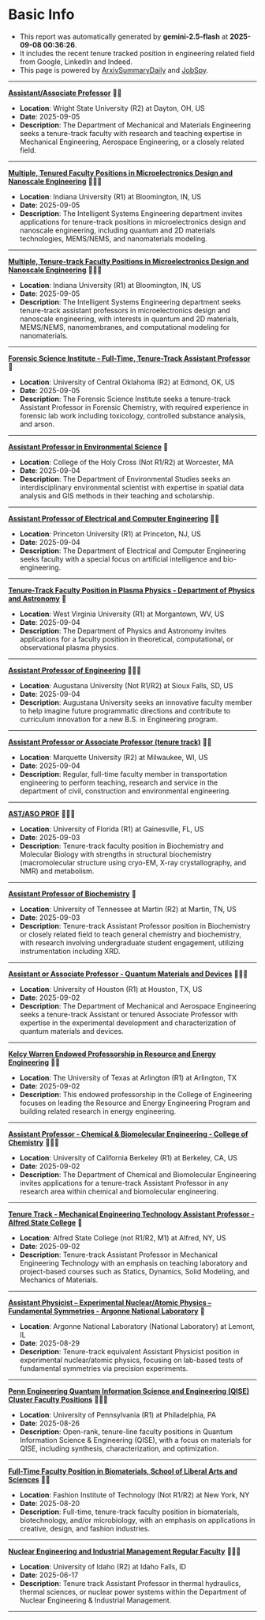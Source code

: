 
# Basic Info
- This report was automatically generated by **gemini-2.5-flash** at **2025-09-08 00:36:26**.  
- It includes the recent tenure tracked position in engineering related field from Google, LinkedIn and Indeed.  
- This page is powered by [ArxivSummaryDaily](https://github.com/dong-zehao/ArxivSummaryDaily) and [JobSpy](https://github.com/speedyapply/JobSpy).
---
**[Assistant/Associate Professor](https://www.indeed.com/viewjob?jk=ae6d832b06a2557c)** 🌟🌟
- **Location**: Wright State University (R2) at Dayton, OH, US
- **Date**: 2025-09-05
- **Description**: The Department of Mechanical and Materials Engineering seeks a tenure-track faculty with research and teaching expertise in Mechanical Engineering, Aerospace Engineering, or a closely related field.
---
**[Multiple, Tenured Faculty Positions in Microelectronics Design and Nanoscale Engineering](https://www.indeed.com/viewjob?jk=31a3e0d952db97cd)** 🌟🌟🌟
- **Location**: Indiana University (R1) at Bloomington, IN, US
- **Date**: 2025-09-05
- **Description**: The Intelligent Systems Engineering department invites applications for tenure-track positions in microelectronics design and nanoscale engineering, including quantum and 2D materials technologies, MEMS/NEMS, and nanomaterials modeling.
---
**[Multiple, Tenure-track Faculty Positions in Microelectronics Design and Nanoscale Engineering](https://www.indeed.com/viewjob?jk=228cd818ef1506b0)** 🌟🌟🌟
- **Location**: Indiana University (R1) at Bloomington, IN, US
- **Date**: 2025-09-05
- **Description**: The Intelligent Systems Engineering department seeks tenure-track assistant professors in microelectronics design and nanoscale engineering, with interests in quantum and 2D materials, MEMS/NEMS, nanomembranes, and computational modeling for nanomaterials.
---
**[Forensic Science Institute - Full-Time, Tenure-Track Assistant Professor](https://www.indeed.com/viewjob?jk=0b99d63aa4ba43f9)** 🌟
- **Location**: University of Central Oklahoma (R2) at Edmond, OK, US
- **Date**: 2025-09-05
- **Description**: The Forensic Science Institute seeks a tenure-track Assistant Professor in Forensic Chemistry, with required experience in forensic lab work including toxicology, controlled substance analysis, and arson.
---
**[Assistant Professor in Environmental Science](https://www.linkedin.com/jobs/view/4289738071)** 🌟
- **Location**: College of the Holy Cross (Not R1/R2) at Worcester, MA
- **Date**: 2025-09-04
- **Description**: The Department of Environmental Studies seeks an interdisciplinary environmental scientist with expertise in spatial data analysis and GIS methods in their teaching and scholarship.
---
**[Assistant Professor of Electrical and Computer Engineering](https://www.indeed.com/viewjob?jk=cea08a9c746b1187)** 🌟🌟
- **Location**: Princeton University (R1) at Princeton, NJ, US
- **Date**: 2025-09-04
- **Description**: The Department of Electrical and Computer Engineering seeks faculty with a special focus on artificial intelligence and bio-engineering.
---
**[Tenure-Track Faculty Position in Plasma Physics - Department of Physics and Astronomy](https://www.indeed.com/viewjob?jk=63db1e9aac12a316)** 🌟
- **Location**: West Virginia University (R1) at Morgantown, WV, US
- **Date**: 2025-09-04
- **Description**: The Department of Physics and Astronomy invites applications for a faculty position in theoretical, computational, or observational plasma physics.
---
**[Assistant Professor of Engineering](https://www.indeed.com/viewjob?jk=83e4b6d89c3e20ea)** 🌟🌟🌟
- **Location**: Augustana University (Not R1/R2) at Sioux Falls, SD, US
- **Date**: 2025-09-04
- **Description**: Augustana University seeks an innovative faculty member to help imagine future programmatic directions and contribute to curriculum innovation for a new B.S. in Engineering program.
---
**[Assistant Professor or Associate Professor (tenure track)](https://www.indeed.com/viewjob?jk=5be712e228ae9e62)** 🌟🌟
- **Location**: Marquette University (R2) at Milwaukee, WI, US
- **Date**: 2025-09-04
- **Description**: Regular, full-time faculty member in transportation engineering to perform teaching, research and service in the department of civil, construction and environmental engineering.
---
**[AST/ASO PROF](https://www.indeed.com/viewjob?jk=92fd87ec3b69f213)** 🌟🌟🌟
- **Location**: University of Florida (R1) at Gainesville, FL, US
- **Date**: 2025-09-03
- **Description**: Tenure-track faculty position in Biochemistry and Molecular Biology with strengths in structural biochemistry (macromolecular structure using cryo-EM, X-ray crystallography, and NMR) and metabolism.
---
**[Assistant Professor of Biochemistry](https://www.indeed.com/viewjob?jk=c3c9892396c44a0a)** 🌟
- **Location**: University of Tennessee at Martin (R2) at Martin, TN, US
- **Date**: 2025-09-03
- **Description**: Tenure-track Assistant Professor position in Biochemistry or closely related field to teach general chemistry and biochemistry, with research involving undergraduate student engagement, utilizing instrumentation including XRD.
---
**[Assistant or Associate Professor - Quantum Materials and Devices](https://www.indeed.com/viewjob?jk=e151c209860c7369)** 🌟🌟🌟
- **Location**: University of Houston (R1) at Houston, TX, US
- **Date**: 2025-09-02
- **Description**: The Department of Mechanical and Aerospace Engineering seeks a tenure-track Assistant or tenured Associate Professor with expertise in the experimental development and characterization of quantum materials and devices.
---
**[Kelcy Warren Endowed Professorship in Resource and Energy Engineering](https://www.linkedin.com/jobs/view/3823382321)** 🌟🌟
- **Location**: The University of Texas at Arlington (R1) at Arlington, TX
- **Date**: 2025-09-02
- **Description**: This endowed professorship in the College of Engineering focuses on leading the Resource and Energy Engineering Program and building related research in energy engineering.
---
**[Assistant Professor - Chemical & Biomolecular Engineering - College of Chemistry](https://www.indeed.com/viewjob?jk=77e2be7519136454)** 🌟🌟🌟
- **Location**: University of California Berkeley (R1) at Berkeley, CA, US
- **Date**: 2025-09-02
- **Description**: The Department of Chemical and Biomolecular Engineering invites applications for a tenure-track Assistant Professor in any research area within chemical and biomolecular engineering.
---
**[Tenure Track - Mechanical Engineering Technology Assistant Professor - Alfred State College](https://www.indeed.com/viewjob?jk=7a93999a6a312cf3)** 🌟
- **Location**: Alfred State College (not R1/R2, M1) at Alfred, NY, US
- **Date**: 2025-09-02
- **Description**: Tenure-track Assistant Professor in Mechanical Engineering Technology with an emphasis on teaching laboratory and project-based courses such as Statics, Dynamics, Solid Modeling, and Mechanics of Materials.
---
**[Assistant Physicist – Experimental Nuclear/Atomic Physics – Fundamental Symmetries - Argonne National Laboratory](https://www.linkedin.com/jobs/view/4212664153)** 🌟
- **Location**: Argonne National Laboratory (National Laboratory) at Lemont, IL
- **Date**: 2025-08-29
- **Description**: Tenure-track equivalent Assistant Physicist position in experimental nuclear/atomic physics, focusing on lab-based tests of fundamental symmetries via precision experiments.
---
**[Penn Engineering Quantum Information Science and Engineering (QISE) Cluster Faculty Positions](https://www.linkedin.com/jobs/view/4291023997)** 🌟🌟🌟
- **Location**: University of Pennsylvania (R1) at Philadelphia, PA
- **Date**: 2025-08-26
- **Description**: Open-rank, tenure-line faculty positions in Quantum Information Science & Engineering (QISE), with a focus on materials for QISE, including synthesis, characterization, and optimization.
---
**[Full-Time Faculty Position in Biomaterials, School of Liberal Arts and Sciences](https://www.linkedin.com/jobs/view/4278923654)** 🌟🌟
- **Location**: Fashion Institute of Technology (Not R1/R2) at New York, NY
- **Date**: 2025-08-20
- **Description**: Full-time, tenure-track faculty position in biomaterials, biotechnology, and/or microbiology, with an emphasis on applications in creative, design, and fashion industries.
---
**[Nuclear Engineering and Industrial Management Regular Faculty](https://www.linkedin.com/jobs/view/4252832895)** 🌟🌟🌟
- **Location**: University of Idaho (R2) at Idaho Falls, ID
- **Date**: 2025-06-17
- **Description**: Tenure track Assistant Professor in thermal hydraulics, thermal sciences, or nuclear power systems within the Department of Nuclear Engineering & Industrial Management.
---
